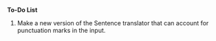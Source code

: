 **To-Do List**

1. Make a new version of the Sentence translator that can account for punctuation marks in the input.